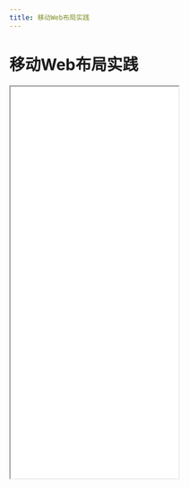 ```yaml
---
title: 移动Web布局实践
---
```


# 移动Web布局实践

<iframe src='/html/htmlcss/mobile/index.html' height='700px'></iframe>